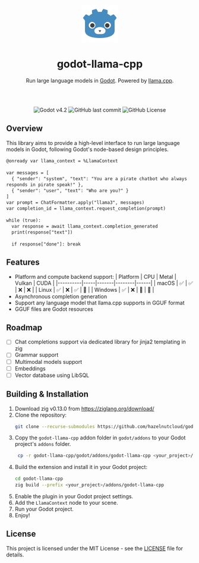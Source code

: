 <div align='center'>

<img width="100" src="/godot/addons/godot-llama-cpp/assets/godot-llama-cpp-1024x1024.svg">

<h1>godot-llama-cpp</h1>

Run large language models in [Godot](https://godotengine.org). Powered by [llama.cpp](https://github.com/ggerganov/llama.cpp).

<br />
<br />

![Godot v4.2](https://img.shields.io/badge/Godot-v4.2-%23478cbf?logo=godot-engine&logoColor=white)
![GitHub last commit](https://img.shields.io/github/last-commit/hazelnutcloud/godot-llama-cpp)
![GitHub License](https://img.shields.io/github/license/hazelnutcloud/godot-llama-cpp)

</div>

## Overview

This library aims to provide a high-level interface to run large language models in Godot, following Godot's node-based design principles.

```gdscript
@onready var llama_context = %LlamaContext

var messages = [
  { "sender": "system", "text": "You are a pirate chatbot who always responds in pirate speak!" },
  { "sender": "user", "text": "Who are you?" }
]
var prompt = ChatFormatter.apply("llama3", messages)
var completion_id = llama_context.request_completion(prompt)

while (true):
  var response = await llama_context.completion_generated
  print(response["text"])

  if response["done"]: break
```

## Features
  - Platform and compute backend support:
    | Platform | CPU | Metal | Vulkan | CUDA |
    |----------|-----|-------|--------|------|
    | macOS    | ✅  | ✅    | ❌     | ❌   |
    | Linux    | ✅  | ❌    | ✅     | 🚧   |
    | Windows  | ✅  | ❌    | 🚧     | 🚧   |
  - Asynchronous completion generation
  - Support any language model that llama.cpp supports in GGUF format
  - GGUF files are Godot resources

## Roadmap
  - [ ] Chat completions support via dedicated library for jinja2 templating in zig
  - [ ] Grammar support
  - [ ] Multimodal models support
  - [ ] Embeddings
  - [ ] Vector database using LibSQL

## Building & Installation

1. Download zig v0.13.0 from https://ziglang.org/download/
2. Clone the repository:
   ```bash
   git clone --recurse-submodules https://github.com/hazelnutcloud/godot-llama-cpp.git
   ```
3. Copy the `godot-llama-cpp` addon folder in `godot/addons` to your Godot project's `addons` folder.
   ```bash
    cp -r godot-llama-cpp/godot/addons/godot-llama-cpp <your_project>/addons
   ```
4. Build the extension and install it in your Godot project:
   ```bash
   cd godot-llama-cpp
   zig build --prefix <your_project>/addons/godot-llama-cpp
   ```
5. Enable the plugin in your Godot project settings.
6. Add the `LlamaContext` node to your scene.
7. Run your Godot project.
8. Enjoy!

## License

This project is licensed under the MIT License - see the [LICENSE](LICENSE.md) file for details.

